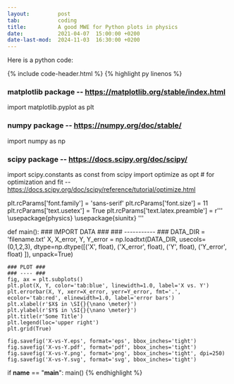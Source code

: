```yaml
---
layout:         post
tab:	        coding
title: 	        A good MWE for Python plots in physics
date:           2021-04-07  15:00:00 +0200
date-last-mod:  2024-11-03  16:30:00 +0200
---
```


Here is a python code:

{% include code-header.html %}
{% highlight py linenos %}
### matplotlib package -- https://matplotlib.org/stable/index.html ###
import matplotlib.pyplot as plt
### numpy package -- https://numpy.org/doc/stable/ ###
import numpy as np
### scipy package -- https://docs.scipy.org/doc/scipy/ ###
import scipy.constants as const
from scipy import optimize as opt                      #   for optimization and fit -- https://docs.scipy.org/doc/scipy/reference/tutorial/optimize.html

plt.rcParams['font.family'] = 'sans-serif'
plt.rcParams['font.size']   = 11
plt.rcParams['text.usetex'] = True
plt.rcParams['text.latex.preamble'] = r'''
\usepackage{physics}
\usepackage{siunitx}
'''

def main():
    ### IMPORT DATA ###
    ### ----------- ###
    DATA_DIR = 'filename.txt'
    X, X_error, Y, Y_error = np.loadtxt(DATA_DIR,
        usecols=(0,1,2,3),
        dtype=np.dtype([('X', float),
                        ('X_error', float),
                        ('Y', float),
                        ('Y_error', float)
                        ]),
        unpack=True)

    ### PLOT ###
    ### ---- ###
    fig, ax = plt.subplots()
    plt.plot(X, Y, color='tab:blue', linewidth=1.0, label='X vs. Y')
    plt.errorbar(X, Y, xerr=X_error, yerr=Y_error, fmt='.', ecolor='tab:red', elinewidth=1.0, label='error bars')
    plt.xlabel(r'$X$ in \SI{}{\nano \meter}')
    plt.ylabel(r'$Y$ in \SI{}{\nano \meter}')
    plt.title(r'Some Title')
    plt.legend(loc='upper right')
    plt.grid(True)

    fig.savefig('X-vs-Y.eps', format='eps', bbox_inches='tight')
    fig.savefig('X-vs-Y.pdf', format='pdf', bbox_inches='tight')
    fig.savefig('X-vs-Y.png', format='png', bbox_inches='tight', dpi=250)
    fig.savefig('X-vs-Y.svg', format='svg', bbox_inches='tight')


if __name__ == "__main__":
    main()
{% endhighlight %}
